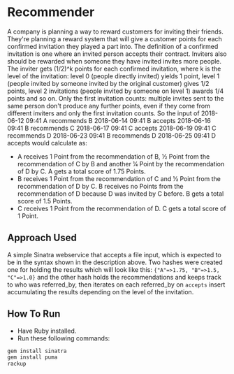 # Recommender
A company is planning a way to reward customers for inviting their friends. They're planning a reward system that will give a customer points for each confirmed invitation they played a part into. The definition of a confirmed invitation is one where an invited person accepts their contract. Inviters also should be rewarded when someone they have invited invites more people.
The inviter gets (1/2)^k points for each confirmed invitation, where k is the level of the invitation: level 0 (people directly invited) yields 1 point, level 1 (people invited by someone invited by the original customer) gives 1/2 points, level 2 invitations (people invited by someone on level 1) awards 1/4 points and so on. Only the first invitation counts: multiple invites sent to the same person don't produce any further points, even if they come from different inviters and only the first invitation counts.
So the input of
  2018-06-12 09:41 A recommends B
  2018-06-14 09:41 B accepts
  2018-06-16 09:41 B recommends C
  2018-06-17 09:41 C accepts
  2018-06-19 09:41 C recommends D
  2018-06-23 09:41 B recommends D
  2018-06-25 09:41 D accepts
would calculate as:
- A receives 1 Point from the recommendation of B, 1⁄2 Point from the recommendation of C by B and
another 1⁄4 Point by the recommendation of D by C. A gets a total score of 1.75 Points.
- B receives 1 Point from the recommendation of C and 1⁄2 Point from the recommendation of D by C.
B receives no Points from the recommendation of D because D was invited by C before. B gets a
total score of 1.5 Points.
- C receives 1 Point from the recommendation of D. C gets a total score of 1 Point.

## Approach Used
A simple Sinatra webservice that accepts a file input, which is expected to be in the syntax shown in the description above.
Two hashes were created one for holding the results which will look like this:
`{"A"=>1.75, "B"=>1.5, "C"=>1.0}`
and the other hash holds the recommendations and keeps track to who was referred_by, then iterates on each referred_by on `accepts` insert accumulating the results depending on the level of the invitation.

## How To Run
- Have Ruby installed.
- Run these following commands:
``` bash
gem install sinatra
gem install puma
rackup
```


